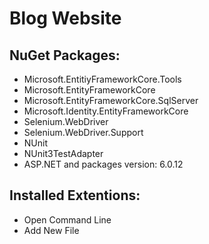 # Blog Website

## NuGet Packages:
  - Microsoft.EntitiyFrameworkCore.Tools
  - Microsoft.EntityFrameworkCore
  - Microsoft.EntityFrameworkCore.SqlServer
  - Microsoft.Identity.EntityFrameworkCore
  - Selenium.WebDriver
  - Selenium.WebDriver.Support
  - NUnit
  - NUnit3TestAdapter
  - ASP.NET and packages version: 6.0.12

## Installed Extentions:
  - Open Command Line
  - Add New File
